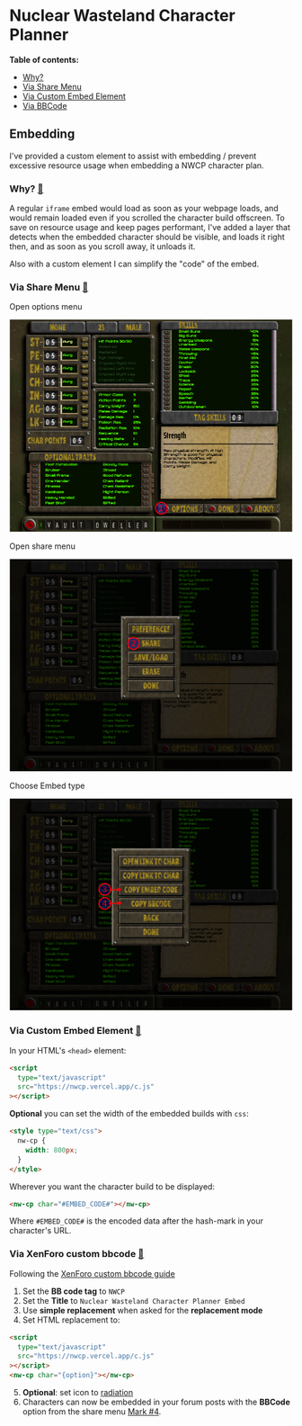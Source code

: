 # Nuclear Wasteland Character Planner

**Table of contents:**

- [Why?](#why)
- [Via Share Menu](#share)
- [Via Custom Embed Element](#custom)
- [Via BBCode](#bbcode)

## Embedding

I've provided a custom element to assist with embedding / prevent excessive resource usage when embedding a NWCP character plan.

### Why? <a id="why" href="#why">&#128279;</a>

A regular `iframe` embed would load as soon as your webpage loads, and would remain loaded even if you scrolled the character build offscreen. To save on resource usage and keep pages performant, I've added a layer that detects when the embedded character should be visible, and loads it right then, and as soon as you scroll away, it unloads it.

Also with a custom element I can simplify the "code" of the embed.

### Via Share Menu <a id="share" href="#share">&#128279;</a>

Open options menu  

![Open options menu](EMBEDDING1.png)

Open share menu  

![Open share menu](EMBEDDING2.png)

Choose Embed type<a id="embed4"></a>  

![Choose Embed type](EMBEDDING3,4.png)


### Via Custom Embed Element <a id="custom" href="#custom">&#128279;</a>

In your HTML's `<head>` element:

```html
<script
  type="text/javascript"
  src="https://nwcp.vercel.app/c.js"
></script>
```

**Optional** you can set the width of the embedded builds with `css`:

```html
<style type="text/css">
  nw-cp {
    width: 800px;
  }
</style>
```

Wherever you want the character build to be displayed:

```html
<nw-cp char="#EMBED_CODE#"></nw-cp>
```

Where `#EMBED_CODE#` is the encoded data after the hash-mark in your character's URL.

### Via XenForo custom bbcode <a id="bbcode" href="#bbcode">&#128279;</a>

Following the [XenForo custom bbcode guide](https://xenforo.com/docs/xf2/bbcode/#custom-bb-codes)

1. Set the **BB code tag** to `NWCP`
1. Set the **Title** to `Nuclear Wasteland Character Planner Embed`
1. Use **simple replacement** when asked for the **replacement mode**
1. Set HTML replacement to:

```html
<script
  type="text/javascript"
  src="https://nwcp.vercel.app/c.js"
></script>
<nw-cp char="{option}"></nw-cp>
```

5. **Optional**: set icon to [radiation](https://fontawesome.com/icons/radiation?f=classic&s=solid)
6. Characters can now be embedded in your forum posts with the **BBCode** option from the share menu [Mark #4](#embed4).
